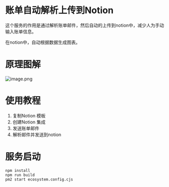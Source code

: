 # 账单自动解析上传到Notion

这个服务的作用是通过解析账单邮件，然后自动的上传到notion中，减少人为手动输入账单信息。

在notion中，自动根据数据生成图表。

# 原理图解

![image.png](https://prod-files-secure.s3.us-west-2.amazonaws.com/f2decbcc-a96f-4fbb-82fc-b380382674b5/03cfe9c8-171f-42c1-b87a-43dbaeafdb4d/image.png)



# 使用教程

1. 复制Notion 模板
2. 创建Notion 集成
3. 发送账单邮件
4. 解析邮件并发送到notion


# 服务启动

```
npm install 
npm run build
pm2 start ecosystem.config.cjs
```




